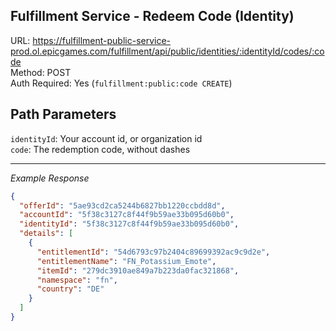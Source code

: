 ## Fulfillment Service - Redeem Code (Identity)

URL: https://fulfillment-public-service-prod.ol.epicgames.com/fulfillment/api/public/identities/:identityId/codes/:code \
Method: POST \
Auth Required: Yes (`fulfillment:public:code CREATE`)

## Path Parameters

`identityId`: Your account id, or organization id <br/>
`code`: The redemption code, without dashes

---

_Example Response_

```json
{
  "offerId": "5ae93cd2ca5244b6827bb1220ccbdd8d",
  "accountId": "5f38c3127c8f44f9b59ae33b095d60b0",
  "identityId": "5f38c3127c8f44f9b59ae33b095d60b0",
  "details": [
    {
      "entitlementId": "54d6793c97b2404c89699392ac9c9d2e",
      "entitlementName": "FN_Potassium_Emote",
      "itemId": "279dc3910ae849a7b223da0fac321868",
      "namespace": "fn",
      "country": "DE"
    }
  ]
}
```
